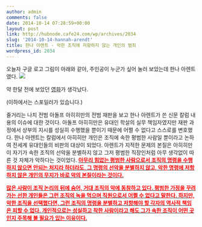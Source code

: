 ```yaml
---
author: admin
comments: false
date: 2014-10-14 07:28:59+00:00
layout: post
link: http://hubnode.cafe24.com/wp/archives/2034
slug: '2014-10-14-hannah-arendt'
title: 한나 아렌트 - 악한 조직에 저항하지 않는 개인의 범죄
wordpress_id: 2034
---
```


오늘자 구글 로고 그림이 아래와 같아, 주인공이 누군가 싶어 눌러 보았는데 한나 아렌트였다.
![](https://www.google.co.kr/logos/doodles/2014/hannah-arendts-108th-birthday-5114476927909888-hp.png)  


약 한달 전에 보았던 [영화](https://watcha.net/mv/hannah-arendt-2012/m44udn)가 생각났다.

(이하에서는 스포일러가 있습니다.)

줄거리는 나치 전범 아돌프 아히히만의 전범 재판을 보고 한나 아렌트가 쓴 신문 칼럼 내용의 이슈에 대한 것이다. 아돌프 아히히만은 유대인 학살의 실무 책임자였지만 재판 과정에서 상부의 지시를 성실히 수행했을 뿐이기 때문에 어쩔 수 없다고 스스로를 변호했다. 한나 아렌트는 칼럼에서 아히히만 개인은 조직에 속한 평범한 사람일 뿐이라고 논하여 전세계 유대인들의 비판의 대상이 되었다. 아렌트가 지적한 문제의 본질은 아히히만이 자기가 속한 조직의 선악을 분별하지 않고 그저 평범한 직장인처럼 아무 생각없이 따른 것 자체가 악하다는 것이었다. **<u><span style="color:red"> 아무리 힘없는 평범한 사람으로서 조직의 명령을 수행하지 않으면 안되는 처지라 하더라도, 그 명령의 선악을 분별하지 않고, 악한 명령에 저항하지 않은 개인의 무지가 바로 악의 본질이라는 것이다.</span></u>**

**<u><span style="color:red">많은 사람이 조직 논리의 뒤에 숨어, 거대 조직의 악에 동참하고 있다. 평범한 가정을 꾸려가는 선한 개인들은 그런 조직의 녹을 먹으며 직원으로서 어쩔 수 없다고 말한다. 하지만, 악한 조직을 선택했다면, 그런 조직의 명령을 분별하고 저항해야 할 각자의 역사적 책임은 피할 수 없다. 개인적으로는 성실하고 착한 사람이라고 해도 그가 속한 조직이 어떤 곳인지 주목해 볼 필요가 있는 이유이다.</span></u>**


